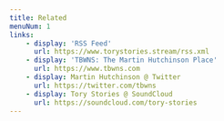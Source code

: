 ```yaml
---
title: Related
menuNum: 1
links:
    - display: 'RSS Feed'
      url: https://www.torystories.stream/rss.xml
    - display: 'TBWNS: The Martin Hutchinson Place'
      url: https://www.tbwns.com
    - display: Martin Hutchinson @ Twitter
      url: https://twitter.com/tbwns
    - display: Tory Stories @ SoundCloud
      url: https://soundcloud.com/tory-stories
---
```

